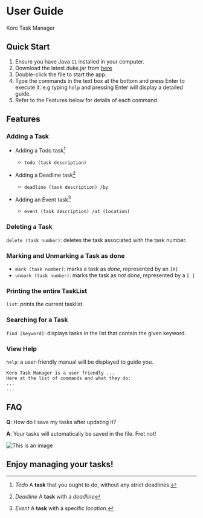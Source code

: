 # User Guide
Koro Task Manager

## Quick Start

1. Ensure you have Java `11` installed in your computer.
2. Download the latest duke.jar from [here](https://github.com/janald99/ip)
3. Double-click the file to start the app.
4. Type the commands in the text box at the bottom and press Enter
to execute it. e.g typing `help` and pressing Enter will display a detailed guide.
5. Refer to the Features below for details of each command.

## Features 

### Adding a Task

- Adding a Todo task[^1] 
    - `todo (task description)`
  
- Adding a Deadline task[^2]
    - `deadline (task description) /by`
      
- Adding an Event task[^3]
    - `event (task description) /at (location)`
    

[^1]: *Todo*
A **task** that you ought to do, without any strict deadlines.

[^2]: *Deadline*
A **task** with a *deadline*

[^3]: *Event*
A **task** with a specific *location*.

### Deleting a Task

`delete (task number)`: deletes the task associated with the task number.

### Marking and Unmarking a Task as done

- `mark (task number)`: marks a task as *done*, represented by an `[X]`
- `unmark (task number)`: marks the task as *not done*, represented by a `[ ]`
    
### Printing the entire TaskList

`list`: prints the current tasklist.

### Searching for a Task

`find (keyword)`: displays tasks in the list that contain the given keyword.

### View Help

`help`: a user-friendly manual will be displayed to guide you.


```
Koro Task Manager is a user friendly ...
Here at the list of commands and what they do:
...
...
```

## FAQ
**Q**: How do I save my tasks after updating it?

**A**: Your tasks will automatically be saved in the file. Fret not!

![This is an image](https://myoctocat.com/assets/images/base-octocat.svg)



## Enjoy managing your tasks!